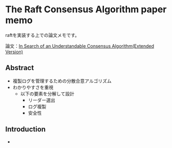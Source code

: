 # The Raft Consensus Algorithm paper memo

raftを実装する上での論文メモです。

論文：[In Search of an Understandable Consensus Algorithm(Extended Version)](https://raft.github.io/raft.pdf)

## Abstract

- 複製ログを管理するための分散合意アルゴリズム
- わかりやすさを重視
  - 以下の要素を分解して設計
    - リーダー選出
    - ログ複製
    - 安全性

## Introduction

- 
